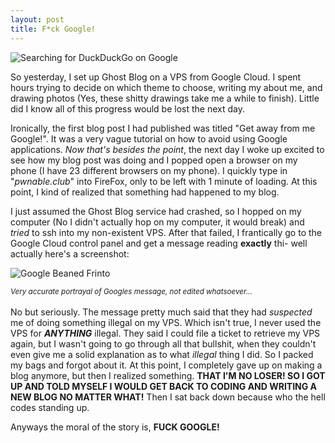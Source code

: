 ```yaml
---
layout: post
title: F*ck Google!
---
```

<img src="{{ site.baseurl }}/images/google.png" alt="Searching for DuckDuckGo on Google">

So yesterday, I set up Ghost Blog on a VPS from Google Cloud. I spent hours trying to decide on which theme to choose, writing my about me, and drawing photos (Yes, these shitty drawings take me a while to finish). Little did I know all of this progress would be lost the next day. 

Ironically, the first blog post I had published was titled "Get away from me Google!". It was a very vague tutorial on how to avoid using Google applications. *Now that's besides the point*, the next day I woke up excited to see how my blog post was doing and I popped open a browser on my phone (I have 23 different browsers on my phone). I quickly type in "*pwnable.club*" into FireFox, only to be left with 1 minute of loading. At this point, I kind of realized that something had happened to my blog.

I just assumed the Ghost Blog service had crashed, so I hopped on my computer (No I didn't actually hop on my computer, it would break) and *tried* to ssh into my non-existent VPS. After that failed, I frantically go to the Google Cloud control panel and get a message reading **exactly** thi- well actually here's a screenshot:

<img src="{{ site.baseurl }}/images/beaned.png" alt="Google Beaned Frinto">

<small><i>Very accurate portrayal of Googles message, not edited whatsoever...</i></small>
<br><br>
No but seriously. The message pretty much said that they had *suspected* me of doing something illegal on my VPS.
Which isn't true, I never used the VPS for ***ANYTHING*** illegal. They said I could file a ticket to retrieve my VPS again, but I wasn't going to go through all that bullshit, when they couldn't even give me a solid explanation as to what *illegal* thing I did. So I packed my bags and forgot about it. At this point, I completely gave up on making a blog anymore, but then I realized something. **THAT I'M NO LOSER! SO I GOT UP AND TOLD MYSELF I WOULD GET BACK TO CODING AND WRITING A NEW BLOG NO MATTER WHAT!** Then I sat back down because who the hell codes standing up.

Anyways the moral of the story is, **FUCK GOOGLE!**
